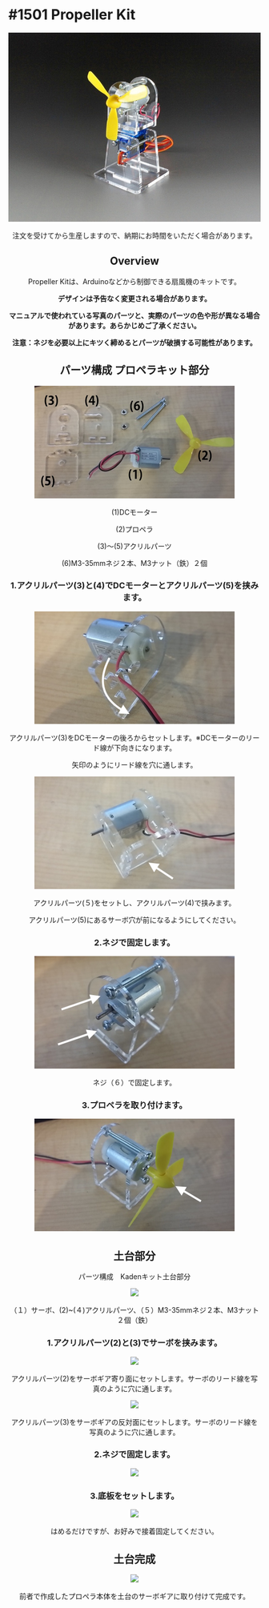 # #1501 Propeller Kit

<center>
  
![](./img/1501_propeller.jpg)
<!--COLORME-->

注文を受けてから生産しますので、納期にお時間をいただく場合があります。

## Overview
Propeller Kitは、Arduinoなどから制御できる扇風機のキットです。

**デザインは予告なく変更される場合があります。**

**マニュアルで使われている写真のパーツと、実際のパーツの色や形が異なる場合があります。あらかじめご了承ください。**

**注意：ネジを必要以上にキツく締めるとパーツが破損する可能性があります。**

## パーツ構成 プロペラキット部分

![](./img/prpl01.jpg)

(1)DCモーター

(2)プロペラ

(3)〜(5)アクリルパーツ

(6)M3-35mmネジ２本、M3ナット（鉄）２個


### 1.アクリルパーツ(3)と(4)でDCモーターとアクリルパーツ(5)を挟みます。


![](./img/prpl02.jpg)

アクリルパーツ(3)をDCモーターの後ろからセットします。※DCモーターのリード線が下向きになります。

矢印のようにリード線を穴に通します。

![](./img/prpl03.jpg)

アクリルパーツ(５)をセットし、アクリルパーツ(4)で挟みます。

アクリルパーツ(5)にあるサーボ穴が前になるようにしてください。

### 2.ネジで固定します。

![](./img/prpl04.jpg)

ネジ（６）で固定します。

### 3.プロペラを取り付けます。


![](./img/prpl05.jpg)


## 土台部分

パーツ構成　Kadenキット土台部分

![](./img/dodai1.jpg)

（１）サーボ、(2)~(４)アクリルパーツ、（５）M3-35mmネジ２本、M3ナット２個（鉄）

### 1.アクリルパーツ(2)と(3)でサーボを挟みます。

![](./img/dodai2.jpg)

アクリルパーツ(2)をサーボギア寄り面にセットします。サーボのリード線を写真のように穴に通します。

![](./img/dodai3.jpg)

アクリルパーツ(3)をサーボギアの反対面にセットします。サーボのリード線を写真のように穴に通します。

### 2.ネジで固定します。

![](./img/dodai4.jpg)

### 3.底板をセットします。

![](./img/dodai5.jpg)

はめるだけですが、お好みで接着固定してください。

## 土台完成

![](./img/dodai6.jpg)

前者で作成したプロペラ本体を土台のサーボギアに取り付けて完成です。

